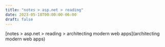 ```yaml
---
title: "notes > asp.net > reading"
date: 2023-05-18T00:00:00-06:00
draft: false
---
```


[notes > asp.net > reading > architecting modern web apps](architecting modern web apps)  
